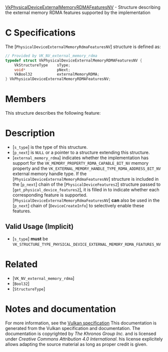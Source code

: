 [VkPhysicalDeviceExternalMemoryRDMAFeaturesNV](https://www.khronos.org/registry/vulkan/specs/1.3-extensions/man/html/VkPhysicalDeviceExternalMemoryRDMAFeaturesNV.html) - Structure describing the external memory RDMA features supported by the implementation

# C Specifications
The [`PhysicalDeviceExternalMemoryRdmaFeaturesNV`] structure is defined
as:
```c
// Provided by VK_NV_external_memory_rdma
typedef struct VkPhysicalDeviceExternalMemoryRDMAFeaturesNV {
    VkStructureType    sType;
    void*              pNext;
    VkBool32           externalMemoryRDMA;
} VkPhysicalDeviceExternalMemoryRDMAFeaturesNV;
```

# Members
This structure describes the following feature:

# Description
- [`s_type`] is the type of this structure.
- [`p_next`] is `NULL` or a pointer to a structure extending this structure.
- [`external_memory_rdma`] indicates whether the implementation has support for the `VK_MEMORY_PROPERTY_RDMA_CAPABLE_BIT_NV` memory property and the `VK_EXTERNAL_MEMORY_HANDLE_TYPE_RDMA_ADDRESS_BIT_NV` external memory handle type.
If the [`PhysicalDeviceExternalMemoryRdmaFeaturesNV`] structure is included in the [`p_next`] chain of the
[`PhysicalDeviceFeatures2`] structure passed to
[`get_physical_device_features2`], it is filled in to indicate whether each
corresponding feature is supported.
[`PhysicalDeviceExternalMemoryRdmaFeaturesNV`] **can**  also be used in the [`p_next`] chain of
[`DeviceCreateInfo`] to selectively enable these features.
## Valid Usage (Implicit)
-  [`s_type`] **must**  be `VK_STRUCTURE_TYPE_PHYSICAL_DEVICE_EXTERNAL_MEMORY_RDMA_FEATURES_NV`

# Related
- [`VK_NV_external_memory_rdma`]
- [`Bool32`]
- [`StructureType`]

# Notes and documentation
For more information, see the [Vulkan specification](https://www.khronos.org/registry/vulkan/specs/1.3-extensions/html/vkspec.html)
This documentation is generated from the Vulkan specification and documentation.
The documentation is copyrighted by *The Khronos Group Inc.* and is licensed under *Creative Commons Attribution 4.0 International*.
his license explicitely allows adapting the source material as long as proper credit is given.
        